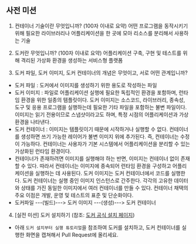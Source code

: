## 사전 미션
1. 컨테이너 기술이란 무엇입니까? (100자 이내로 요약)
어떤 프로그램을 동작시키기 위해 필요한 라이브러리나 어플리케이션을 한 곳에 모아 리소스를 분리해서 사용하는 기술

2. 도커란 무엇입니까? (100자 이내로 요약)
어플리케이션 구축, 구현 및 테스트를 위해 격리된 가상화 환경을 생성하는 서비스형 플랫폼

3. 도커 파일, 도커 이미지, 도커 컨테이너의 개념은 무엇이고, 서로 어떤 관계입니까?
- 도커 파일 : 도커에서 이미지를 생성하기 위한 용도로 작성하는 파일
- 도커 이미지 : 파일로 어플리케이션 실행에 필요한 독립적인 환경을 포함하며, 런타임 환경을 위한 일종의 템플릿이다. 도커 이미지는 소스코드, 라이브러리, 종속성, 도구 및 응용 프로그램을 실행하는데 필요한 기타 파일을 포함하는 불변 파일이다. 이미지는 읽기 전용이므로 스냅샷이라고도 하며, 특정 시점의 어플리케이션과 가상 환경을 나타낸다.
- 도커 컨테이너 : 이미지는 템플릿이기 때문에 시작하거나 실행할 수 없다. 컨테이너를 생성하면 쓰기 가능한 레이어가 불변 이미지 위에 추가된다. 즉, 컨테이너는 수정이 가능하다. 컨테이너는 사용자가 기본 시스템에서 어플리케이션을 분리할 수 있는 가상화된 런타임 환경이다.
- 컨테이너가 존재하려면 이미지를 실행해야 하는 반면, 이미지는 컨테이너 없이 존재할 수 있다. 따라서 컨테이너는 이미지에 종속되어 런타임 환경을 구성하고 어플리케이션을 실행하는 데 사용된다. 도커 이미지는 도커 컨테이너에서 코드를 실행한다. 도커 컨테이너는 실행 중인 이미지 인스턴스로 간주한다. 각각의 고유한 데이터와 상태를 가진 동일한 이미지에서 여러 컨테이너를 만들 수 있다. 컨테이너 채택의 주요 이점은 개발, 운영 및 테스트의 표준 및 단순화이다.
- 도커파일 ---(빌드)---> 도커 이미지 ---(생성)---> 도커 컨테이너

4. [실전 미션] 도커 설치하기 (참조: [도커 공식 설치 페이지](https://docs.docker.com/engine/install/))
- 아래 `도커 설치부터 실행 튜토리얼`을 참조하여 도커를 설치하고, 도커 컨테이너를 실행한 화면을 캡쳐해서 Pull Request에 올리세요.

